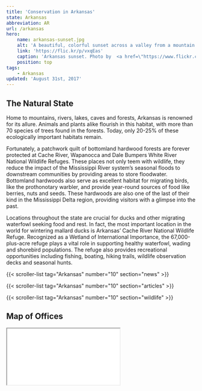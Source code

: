```yaml
---
title: 'Conservation in Arkansas'
state: Arkansas
abbreviation: AR
url: /arkansas
hero:
    name: arkansas-sunset.jpg
    alt: 'A beautiful, colorful sunset across a valley from a mountain top.'
    link: 'https://flic.kr/p/vxqEas'
    caption: 'Arkansas sunset. Photo by  <a href=\"https://www.flickr.com/photos/danielray/\" target=\"_blank\">Dan Thibodeaux</a>, <a href=\"https://creativecommons.org/licenses/by-nc-nd/2.0/\" target=\"_blank\">CC BY-NC-ND 2.0</a>.'
    position: top
tags:
    - Arkansas
updated: 'August 31st, 2017'
---
```


## The Natural State

Home to mountains, rivers, lakes, caves and forests, Arkansas is renowned for its allure. Animals and plants alike flourish in this habitat, with more than 70 species of trees found in the forests. Today, only 20-25% of these ecologically important habitats remain.

Fortunately, a patchwork quilt of bottomland hardwood forests are forever protected at Cache River, Wapanocca and Dale Bumpers White River National Wildlife Refuges. These places not only teem with wildlife, they reduce the impact of the Mississippi River system’s seasonal floods to downstream communities by providing areas to store floodwater. Bottomland hardwoods also serve as excellent habitat for migrating birds, like the prothonotary warbler, and provide year-round sources of food like berries, nuts and seeds. These hardwoods are also one of the last of their kind in the Mississippi Delta region, providing visitors with a glimpse into the past.

Locations throughout the state are crucial for ducks and other migrating waterfowl seeking food and rest. In fact, the most important location in the world for wintering mallard ducks is Arkansas’ Cache River National Wildlife Refuge. Recognized as a Wetland of International Importance, the 67,000-plus-acre refuge plays a vital role in supporting healthy waterfowl, wading and shorebird populations. The refuge also provides recreational opportunities including fishing, boating, hiking trails, wildlife observation decks and seasonal hunts.

{{< scroller-list tag="Arkansas" number="10" section="news" >}}

{{< scroller-list tag="Arkansas" number="10" section="articles" >}}

{{< scroller-list tag="Arkansas" number="10" section="wildlife" >}}

## Map of Offices
<iframe src="/map/?search=Arkansas" class="state-map"></iframe>
